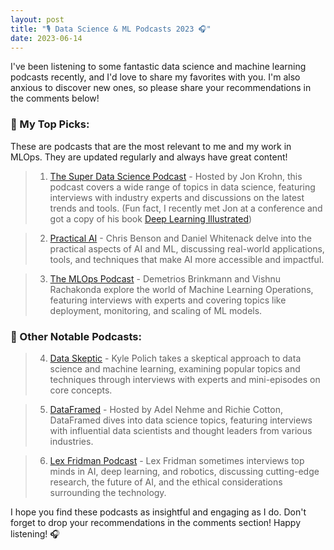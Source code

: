 ```yaml
---
layout: post
title: "🎙️ Data Science & ML Podcasts 2023 🎧"
date: 2023-06-14
---
```


I've been listening to some fantastic data science and machine learning podcasts recently, and I'd love to share my favorites with you. I'm also anxious to discover new ones, so please share your recommendations in the comments below!

### 🌟 My Top Picks:

These are podcasts that are the most relevant to me and my work in MLOps. They are updated regularly and always have great content!

> 1. [The Super Data Science Podcast](https://www.superdatascience.com/podcast) - Hosted by Jon Krohn, this podcast covers a wide range of topics in data science, featuring interviews with industry experts and discussions on the latest trends and tools. (Fun fact, I recently met Jon at a conference and got a copy of his book [Deep Learning Illustrated](https://www.deeplearningillustrated.com/))

> 2. [Practical AI](https://changelog.com/practicalai) - Chris Benson and Daniel Whitenack delve into the practical aspects of AI and ML, discussing real-world applications, tools, and techniques that make AI more accessible and impactful.

> 3. [The MLOps Podcast](https://podcasts.apple.com/us/podcast/the-mlops-podcast/id1565390757) - Demetrios Brinkmann and Vishnu Rachakonda explore the world of Machine Learning Operations, featuring interviews with experts and covering topics like deployment, monitoring, and scaling of ML models.

### 📣 Other Notable Podcasts:

> 4. [Data Skeptic](https://dataskeptic.com/) - Kyle Polich takes a skeptical approach to data science and machine learning, examining popular topics and techniques through interviews with experts and mini-episodes on core concepts.

> 5. [DataFramed](https://www.datacamp.com/community/podcast) - Hosted by Adel Nehme and Richie Cotton, DataFramed dives into data science topics, featuring interviews with influential data scientists and thought leaders from various industries.

> 6. [Lex Fridman Podcast](https://lexfridman.com/podcast/) - Lex Fridman sometimes interviews top minds in AI, deep learning, and robotics, discussing cutting-edge research, the future of AI, and the ethical considerations surrounding the technology.

I hope you find these podcasts as insightful and engaging as I do. Don't forget to drop your recommendations in the comments section! Happy listening! 🎧